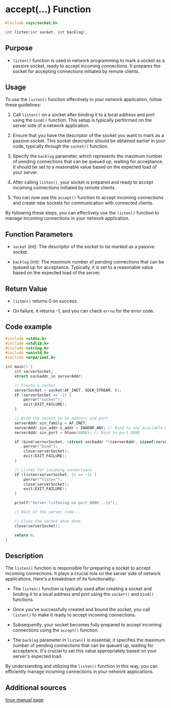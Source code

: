 # accept(...) Function

```c
#include <sys/socket.h>

int listen(int socket, int backlog);

```

## Purpose
- `listen()`   function is used in network programming to mark a socket as a passive socket, ready to accept incoming connections. It prepares the socket for accepting connections initiated by remote clients.

## Usage

To use the `listen()` function effectively in your network application, follow these guidelines:

1. Call `listen()` on a socket after binding it to a local address and port using the `bind()` function. This setup is typically performed on the server side of a network application.

2. Ensure that you have the descriptor of the socket you want to mark as a passive socket. This socket descriptor should be obtained earlier in your code, typically through the `socket()` function.

3. Specify the `backlog` parameter, which represents the maximum number of pending connections that can be queued up, waiting for acceptance. It should be set to a reasonable value based on the expected load of your server.

4. After calling `listen()`, your socket is prepared and ready to accept incoming connections initiated by remote clients.

5. You can now use the `accept()` function to accept incoming connections and create new sockets for communication with connected clients.

By following these steps, you can effectively use the `listen()` function to manage incoming connections in your network application.


## Function Parameters

- `socket` (int): The descriptor of the socket to be marked as a passive socket.

- `backlog` (int): The maximum number of pending connections that can be queued up for acceptance. Typically, it is set to a reasonable value based on the expected load of the server.

## Return Value
- `listen()` returns 0 on success.

- On failure, it returns -1, and you can check `errno` for the error code.


## Code example
```c
#include <stdio.h>
#include <stdlib.h>
#include <string.h>
#include <unistd.h>
#include <arpa/inet.h>

int main() {
    int serverSocket;
    struct sockaddr_in serverAddr;

    // Create a socket
    serverSocket = socket(AF_INET, SOCK_STREAM, 0);
    if (serverSocket == -1) {
        perror("socket");
        exit(EXIT_FAILURE);
    }

    // Bind the socket to an address and port
    serverAddr.sin_family = AF_INET;
    serverAddr.sin_addr.s_addr = INADDR_ANY; // Bind to any available network interface
    serverAddr.sin_port = htons(8080); // Bind to port 8080

    if (bind(serverSocket, (struct sockaddr *)&serverAddr, sizeof(serverAddr)) == -1) {
        perror("bind");
        close(serverSocket);
        exit(EXIT_FAILURE);
    }

    // Listen for incoming connections
    if (listen(serverSocket, 5) == -1) {
        perror("listen");
        close(serverSocket);
        exit(EXIT_FAILURE);
    }

    printf("Server listening on port 8080...\n");

    // Rest of the server code...

    // Close the socket when done
    close(serverSocket);

    return 0;
}

```
## Description

The `listen()` function is responsible for preparing a socket to accept incoming connections. It plays a crucial role on the server side of network applications. Here's a breakdown of its functionality:

- The `listen()` function is typically used after creating a socket and binding it to a local address and port using the `socket()` and `bind()` functions.

- Once you've successfully created and bound the socket, you call `listen()` to make it ready to accept incoming connections.

- Subsequently, your socket becomes fully prepared to accept incoming connections using the `accept()` function.

- The `backlog` parameter in `listen()` is essential; it specifies the maximum number of pending connections that can be queued up, waiting for acceptance. It's crucial to set this value appropriately based on your server's expected load.

By understanding and utilizing the `listen()` function in this way, you can efficiently manage incoming connections in your network applications.

## Additional sources

[linux manual page](https://linux.die.net/man/2/listen)
